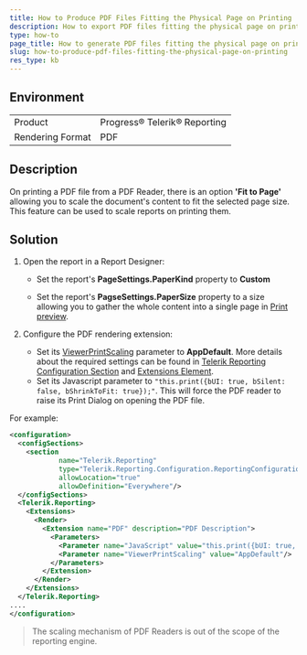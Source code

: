 ```yaml
---
title: How to Produce PDF Files Fitting the Physical Page on Printing
description: How to export PDF files fitting the physical page on printing.
type: how-to
page_title: How to generate PDF files fitting the physical page on printing
slug: how-to-produce-pdf-files-fitting-the-physical-page-on-printing
res_type: kb
---
```


## Environment

<table>
	<tbody>
		<tr>
			<td>Product</td>
			<td>Progress® Telerik® Reporting</td>
		</tr>
		<tr>
			<td>Rendering Format</td>
			<td>PDF</td>
		</tr>
	</tbody>
</table>

## Description

On printing a PDF file from a PDF Reader, there is an option **'Fit to Page'** allowing you to scale the document's content to fit the selected page size. This feature can be used to scale reports on printing them.  
  
## Solution    

1. Open the report in a Report Designer:
    
    - Set the report's **PageSettings.PaperKind** property to **Custom**
    
    - Set the report's **PagseSettings.PaperSize** property to a size allowing you to gather the whole content into a single page in [Print preview](../report-viewers-interactive-print-view).
    
2. Configure the PDF rendering extension:
    - Set its [ViewerPrintScaling](../device-information-settings-pdf) parameter to **AppDefault**. More details about the required settings can be found in [Telerik Reporting Configuration Section](../configuring-telerik-reporting) and [Extensions Element](../configuring-telerik-reporting-extensions).
    - Set its Javascript parameter to ```"this.print({bUI: true, bSilent: false, bShrinkToFit: true});"```. This will force the PDF reader to raise its Print Dialog on opening the PDF file.

 For example:  

```xml
<configuration>
  <configSections>
    <section
            name="Telerik.Reporting"
            type="Telerik.Reporting.Configuration.ReportingConfigurationSection, Telerik.Reporting, Version=[X.X.X.X], Culture=neutral, PublicKeyToken=a9d7983dfcc261be"
            allowLocation="true"
            allowDefinition="Everywhere"/>
  </configSections>
  <Telerik.Reporting>
    <Extensions>
      <Render>
        <Extension name="PDF" description="PDF Description">
          <Parameters>
            <Parameter name="JavaScript" value="this.print({bUI: true, bSilent: false, bShrinkToFit: true});"/>
            <Parameter name="ViewerPrintScaling" value="AppDefault"/>
          </Parameters>
        </Extension>
      </Render>
    </Extensions>
  </Telerik.Reporting>
....
</configuration>
```

> The scaling mechanism of PDF Readers is out of the scope of the reporting engine. 
